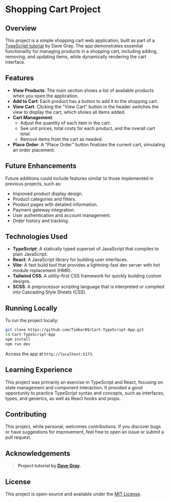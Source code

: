 # Shopping Cart Project

## Overview

This project is a simple shopping cart web application, built as part of a [TypeScript tutorial](https://youtu.be/gieEQFIfgYc) by Dave Gray. The app demonstrates essential functionality for managing products in a shopping cart, including adding, removing, and updating items, while dynamically rendering the cart interface.

## Features

- **View Products**: The main section shows a list of available products when you open the application.
- **Add to Cart**: Each product has a button to add it to the shopping cart.
- **View Cart**: Clicking the "View Cart" button in the header switches the view to display the cart, which shows all items added.
- **Cart Management**:
  - Adjust the quantity of each item in the cart.
  - See unit prices, total costs for each product, and the overall cart total.
  - Remove items from the cart as needed.
- **Place Order**: A "Place Order" button finalizes the current cart, simulating an order placement.

## Future Enhancements

Future additions could include features similar to those implemented in previous projects, such as:

- Improved product display design.
- Product categories and filters.
- Product pages with detailed information.
- Payment gateway integration.
- User authentication and account management.
- Order history and tracking.

## Technologies Used

- **TypeScript**: A statically typed superset of JavaScript that compiles to plain JavaScript.
- **React**: A JavaScript library for building user interfaces.
- **Vite**: A fast build tool that provides a lightning-fast dev server with hot module replacement (HMR).
- **Tailwind CSS**: A utility-first CSS framework for quickly building custom designs.
- **SCSS**: A preprocessor scripting language that is interpreted or compiled into Cascading Style Sheets (CSS).

## Running Locally

To run the project locally:

```bash
git clone https://github.com/Timbar09/Cart-TypeScript-App.git
cd Cart-TypeScript-App
npm install
npm run dev
```

Access the app at `http://localhost:5173`.

## Learning Experience

This project was primarily an exercise in TypeScript and React, focusing on state management and component interaction. It provided a good opportunity to practice TypeScript syntax and concepts, such as interfaces, types, and generics, as well as React hooks and props.

## Contributing

This project, while personal, welcomes contributions. If you discover bugs or have suggestions for improvement, feel free to open an issue or submit a pull request.

## Acknowledgements

> **Project tutorial by [Dave Gray](https://www.youtube.com/@DaveGrayTeachesCode).**

## License

This project is open-source and available under the [MIT License](LICENSE).
